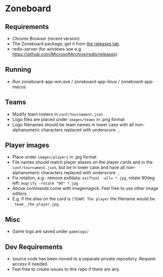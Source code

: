 # Zoneboard

## Requirements
 - Chrome Browser (recent version)
 - The Zoneboard package, get it from [the releases tab](https://github.com/tsilen/zoneboard/releases).
 - redis-server (for windows see e.g. https://github.com/MicrosoftArchive/redis/releases)

## Running
  - Run zoneboard-app-win.exe / zoneboard-app-linux / zoneboard-app-macos

## Teams
- Modify team rosters in `conf/tournament.json`
- Logo files are placed under `images/teams` in .png format
- Logo filenames should be team names in lower case with all non-alphanumeric characters replaced with underscore `_`.

## Player images
- Place under `images/players` in .jpg format
- File names should match player aliases on the player cards and in the `conf/tournament.json`, but be in lower case and have all non-alphanumeric characters replaced with underscore `_`.
- Fix rotation, e.g.: remove exifdata: `exiftool -all= *.jpg`, rotate 90deg left: `mogrify -rotate "90" *.jpg`
- Above commands come with imagemagick. Feel free to use other image editors.
- E.g. if the alias on the card is `[TEAM] The player` the filename would be `_team__the_player.jpg`.

## Misc
- Game logs are saved under `gamelogs/`

## Dev Requirements
- source code has been moved to a separate private repository. Request access if needed.
- Feel free to create issues to this repo if there are any.
